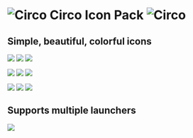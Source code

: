 ![Circo](https://github.com/MalcolmScruggs/ColorCircleIconPack/blob/master/res/drawable-xxxhdpi/ic_circo.png) Circo Icon Pack ![Circo](https://github.com/MalcolmScruggs/ColorCircleIconPack/blob/master/res/drawable-xxxhdpi/ic_circo.png)
===========================


## Simple, beautiful, colorful icons

![](https://github.com/MalcolmScruggs/ColorCircleIconPack/blob/master/res/drawable-xxxhdpi/ic_contacts.png)
![](https://github.com/MalcolmScruggs/ColorCircleIconPack/blob/master/res/drawable-xxxhdpi/ic_google_translate.png)
![](https://github.com/MalcolmScruggs/ColorCircleIconPack/blob/master/res/drawable-xxxhdpi/ic_camera.png)

![](https://github.com/MalcolmScruggs/ColorCircleIconPack/blob/master/res/drawable-xxxhdpi/ic_lyft.png)
![](https://github.com/MalcolmScruggs/ColorCircleIconPack/blob/master/res/drawable-xxxhdpi/ic_pintrest.png)
![](https://github.com/MalcolmScruggs/ColorCircleIconPack/blob/master/res/drawable-xxxhdpi/ic_tinder.png)

![](https://github.com/MalcolmScruggs/ColorCircleIconPack/blob/master/res/drawable-xxxhdpi/ic_youtube_music.png)
![](https://github.com/MalcolmScruggs/ColorCircleIconPack/blob/master/res/drawable-xxxhdpi/ic_soundcloud.png)
![](https://github.com/MalcolmScruggs/ColorCircleIconPack/blob/master/res/drawable-xxxhdpi/ic_snapchat.png)


## Supports multiple launchers

![](https://user-images.githubusercontent.com/22333355/30185498-c166688a-93ef-11e7-9ac2-56ad55c1f30a.png)

